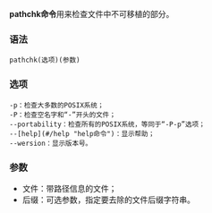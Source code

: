 **pathchk命令**用来检查文件中不可移植的部分。

### 语法  

```
pathchk(选项)(参数)
```

### 选项  

```
-p：检查大多数的POSIX系统；
-P：检查空名字和“-”开头的文件；
--portability：检查所有的POSIX系统，等同于“-P-p”选项；
--[help](#/help "help命令")：显示帮助；
--wersion：显示版本号。
```

### 参数  

*   文件：带路径信息的文件；
*   后缀：可选参数，指定要去除的文件后缀字符串。